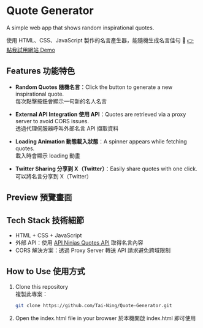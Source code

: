 # Quote Generator  
A simple web app that shows random inspirational quotes.  

使用 HTML、CSS、JavaScript 製作的名言產生器，能隨機生成名言佳句
🔗 [👉 點我試用網站 Demo](https://tai-ning.github.io/Quote-Generator/)

##  Features 功能特色
- **Random Quotes 隨機名言**：Click the button to generate a new inspirational quote.  
  每次點擊按鈕會顯示一句新的名人名言

- **External API Integration 使用 API**：Quotes are retrieved via a proxy server to avoid CORS issues.  
  透過代理伺服器呼叫外部名言 API 擷取資料

- **Loading Animation 動態載入狀態**：A spinner appears while fetching quotes.  
  載入時會顯示 loading 動畫
  
- **Twitter Sharing 分享到 X（Twitter）**：Easily share quotes with one click.  
  可以將名言分享到 X（Twitter）

##  Preview 預覽畫面

##  Tech Stack 技術細節 

- HTML + CSS + JavaScript
- 外部 API：使用 [API Ninjas Quotes API](https://api-ninjas.com/api/quotes) 取得名言內容
- CORS 解決方案：透過 Proxy Server 轉送 API 請求避免跨域限制

  
##  How to Use 使用方式

1. Clone this repository  
   複製此專案：

   ```bash
   git clone https://github.com/Tai-Ning/Quote-Generator.git
2. Open the index.html file in your browser
  於本機開啟 index.html 即可使用

